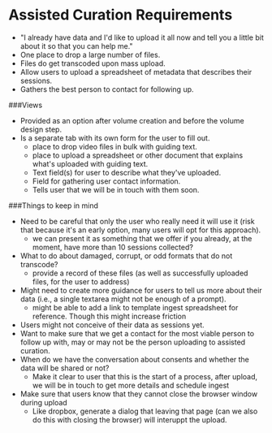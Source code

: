 Assisted Curation Requirements
==============================

- "I already have data and I'd like to upload it all now and tell you a little bit about it so that you can help me."
- One place to drop a large number of files.
- Files do get transcoded upon mass upload.
- Allow users to upload a spreadsheet of metadata that describes their sessions.
- Gathers the best person to contact for following up.

###Views

- Provided as an option after volume creation and before the volume design step.
- Is a separate tab with its own form for the user to fill out.
  - place to drop video files in bulk with guiding text.
  - place to upload a spreadsheet or other document that explains what's uploaded with guiding text.
  - Text field(s) for user to describe what they've uploaded.
  - Field for gathering user contact information.
  - Tells user that we will be in touch with them soon.
   

###Things to keep in mind

- Need to be careful that only the user who really need it will use it (risk that because it's an early option, many users will opt for this approach).
  - we can present it as something that we offer if you already, at the moment, have more than 10 sessions collected?
- What to do about damaged, corrupt, or odd formats that do not transcode?
  - provide a record of these files (as well as successfully uploaded files, for the user to address)
- Might need to create more guidance for users to tell us more about their data (i.e., a single textarea might not be enough of a prompt).
  - might be able to add a link to template ingest spreadsheet for reference. Though this might increase friction
- Users might not conceive of their data as sessions yet.
- Want to make sure that we get a contact for the most viable person to follow up with, may or may not be the person uploading to assisted curation.
- When do we have the conversation about consents and whether the data will be shared or not?
  - Make it clear to user that this is the start of a process, after upload, we will be in touch to get more details and schedule ingest
- Make sure that users know that they cannot close the browser window during upload
  - Like dropbox, generate a dialog that leaving that page (can we also do this with closing the browser) will interuppt the upload.